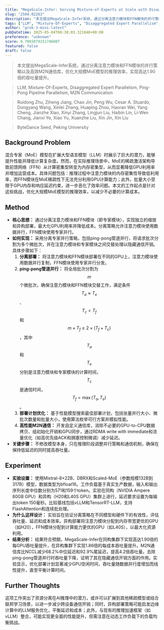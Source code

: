 ```yaml
---
title: "MegaScale-Infer: Serving Mixture-of-Experts at Scale with Disaggregated Expert Parallelism"
slug: "2504.02263"
description: "本文提出MegaScale-Infer系统，通过分离注意力模块和FFN模块的并行策略以及高效M2N通信库，优化大规模MoE模型的推理效率，实现高达1.90倍的吞吐量提升。"
tags: ["LLM", "Mixture-Of-Experts", "Disaggregated Expert Parallelism", "Ping-Pong Pipeline Parallelism", "M2N Communication"]
author: "grok-3-mini-latest"
pubDatetime: 2025-05-04T08:30:03.321848+00:00
preference: "unknown"
score: 0.7065079151746807
featured: false
draft: false
---
```


> 本文提出MegaScale-Infer系统，通过分离注意力模块和FFN模块的并行策略以及高效M2N通信库，优化大规模MoE模型的推理效率，实现高达1.90倍的吞吐量提升。

> LLM, Mixture-Of-Experts, Disaggregated Expert Parallelism, Ping-Pong Pipeline Parallelism, M2N Communication 

> Ruidong Zhu, Ziheng Jiang, Chao Jin, Peng Wu, Cesar A. Stuardo, Dongyang Wang, Xinlei Zhang, Huaping Zhou, Haoran Wei, Yang Cheng, Jianzhe Xiao, Xinyi Zhang, Lingjun Liu, Haibin Lin, Li-Wen Chang, Jianxi Ye, Xiao Yu, Xuanzhe Liu, Xin Jin, Xin Liu

> ByteDance Seed, Peking University 

## Background Problem

混合专家（MoE）模型在扩展大型语言模型（LLM）时展示了巨大的潜力，能够提升性能并降低计算复杂度。然而，在实际推理场景中，MoE的稀疏激活架构导致前馈网络（FFN）从计算密集型转变为内存密集型，从而显著降低GPU利用率并增加运营成本。具体问题包括：推理过程中注意力模块的内存密集性导致低利用率，而FFN模块在MoE稀疏性下无法充分利用GPU计算能力；此外，批量大小受限于GPU内存和响应延迟约束，进一步恶化了效率问题。本文的工作起点是针对这些挑战，优化大规模MoE模型的推理效率，以减少不必要的计算成本。

## Method

* **核心思想：** 通过分离注意力模块和FFN模块（即专家模块），实现独立的缩放和异构部署，最大化GPU利用率并降低成本。分离策略允许注意力模块使用数据并行，FFN模块使用专家并行。
* **如何实现：** 采用分离专家并行策略，包括ping-pong管道并行，将请求批次分割为多个微批次，并在注意力模块和专家模块之间交替处理以隐藏通信开销。具体步骤如下：
  1. **分离部署：** 将注意力模块和FFN模块部署在不同的GPU上，注意力模块使用数据并行复制，FFN模块使用专家并行分发。
  2. **ping-pong管道并行：** 将全局批次分割为$$m$$个微批次，确保注意力模块和FFN模块交替工作，满足条件$$T_a \approx T_e$$、$$T_c < T_f$$和$$m \times T_f \ge 2 \times (T_f + T_c)$$，其中$$T_a$$和$$T_e$$分别是注意力模块和专家模块的计算时间，$$T_c$$是通信时间，$$T_f = \max(T_a, T_e)$$。
  3. **部署计划优化：** 基于性能模型搜索最佳部署计划，包括张量并行大小、微批次数量和批量大小，使用算法枚举可行方案并模拟性能。
  4. **高性能M2N通信：** 开发自定义通信库，消除不必要的GPU-to-CPU数据拷贝、组初始化开销和GPU同步，通过RDMA write with immediate和流量优化（如高优先级ACK和拥塞控制微调）减少延迟。
* **关键步骤：** 不修改模型本身，只在推理阶段调整并行策略和通信机制，确保在保持低延迟的同时提高吞吐量。

## Experiment

* **实验设置：** 使用Mixtral-8×22B、DBRX和Scaled-MoE（参数规模132B到317B）模型，数据类型为bfloat16。工作负载基于真实生产数据，输入和输出序列长度中位数分别为571和159个token。实验在同构（NVIDIA Ampere 80GB GPU）和异构（H20和L40S GPU）集群上进行，延迟要求设置为每输出token 150毫秒。比较基线包括vLLM和TensorRT-LLM，支持FlashAttention和连续批处理。
* **为什么这样设计：** 实验旨在验证分离策略在不同模型和硬件下的有效性，评估吞吐量、延迟和成本效率。异构部署将注意力模块分配到内存带宽更优的GPU（如H20），FFN模块分配到计算能力更优的GPU（如L40S），以最大化资源利用。
* **结果分析：** 结果符合预期，MegaScale-Infer在同构集群下实现高达1.90倍的每GPU吞吐量提升，在异构集群下实现1.86倍的每成本吞吐量提升。M2N通信库比NCCL减少68.2%中位延迟和92.9%尾延迟，提高4.2倍吞吐量。去除ping-pong管道并行时吞吐量下降，证明了其在隐藏通信开销方面的作用。实验显示，优化部署计划显著减少GPU空闲时间，吞吐量随数据并行度增加而线性提升，直至平衡计算时间。

## Further Thoughts 

这项工作突出了资源分离在AI推理中的潜力，或许可以扩展到其他稀疏模型或结合联邦学习场景，以进一步减少跨设备通信开销；同时，异构部署策略可能启发边缘计算中的LLM服务优化，平衡延迟和成本；此外，与现有的推理加速框架（如vLLM）整合，可能实现更全面的性能提升，但需注意在动态工作负载下的负载均衡挑战。